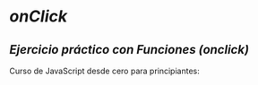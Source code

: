 # **_onClick_**

## **_Ejercicio práctico con Funciones (onclick)_**

Curso de JavaScript desde cero para principiantes:
